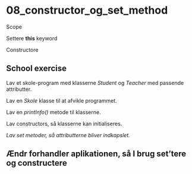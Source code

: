 # 08_constructor_og_set_method
Scope

Settere
__this__ keyword

Constructore

## School exercise
Lav et skole-program med klasserne _Student_ og _Teacher_ med passende attributter.

Lav en _Skole_ klasse til at afvikle programmet.

Lav en _printInfo()_ metode til klasserne.

Lav constructors, så klasserne kan initialiseres.

_Lav set metoder, så attributterne bliver indkapslet._

## Ændr forhandler aplikationen, så I brug set’tere og constructere
